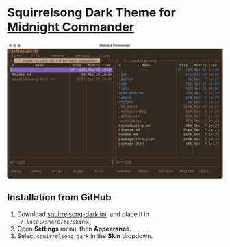 # Squirrelsong Dark Theme for [Midnight Commander](https://midnight-commander.org/)

![Squirrelsong dark Midnight Commander theme](./screenshot.png)

## Installation from GitHub

1. Download [squirrelsong-dark.ini](squirrelsong-dark.ini), and place it in `~/.local/share/mc/skins`.
2. Open **Settings** menu, then **Appearance**.
4. Select `squirrelsong-dark` in the **Skin** dropdown.
